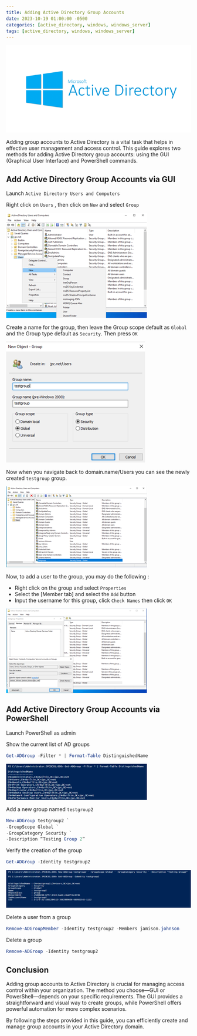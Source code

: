 ```yaml
---
title: Adding Active Directory Group Accounts 
date: 2023-10-19 01:00:00 -0500
categories: [active_directory, windows, windows_server]
tags: [active_directory, windows, windows_server]
---
```


![install_ad_ds0](/assets/img/posts/2023/install_active_directory_domain_services/install_ad_ds0.png)


Adding group accounts to Active Directory is a vital task that helps in effective user management and access control. This guide explores two methods for adding Active Directory group accounts: using the GUI (Graphical User Interface) and PowerShell commands.


## Add Active Directory Group Accounts via GUI

Launch `Active Directory Users and Computers`

Right click on `Users` , then click on `New` and select `Group`

![add_group_gui0](/assets/img/posts/2023/adding_active_directory_group_accounts/add_group_gui0.png)

 
Create a name for the group, then leave the Group scope default as `Global` and the Group type default as `Security`. Then press `OK`

![add_group_gui1](/assets/img/posts/2023/adding_active_directory_group_accounts/add_group_gui1.png)

Now when you navigate back to domain.name/Users you can see the newly created `testgroup` group.

![add_group_gui2](/assets/img/posts/2023/adding_active_directory_group_accounts/add_group_gui2.png)

Now, to add a user to the group, you may do the following : 
- Right click on the group and select `Properties`
- Select the [Member tab] and select the `Add` button
- Input the username for this group, click `Check Names` then click `OK`

![add_group_gui3](/assets/img/posts/2023/adding_active_directory_group_accounts/add_group_gui3.png)


## Add Active Directory Group Accounts via PowerShell

Launch PowerShell as admin

Show the current list of AD groups
```powershell
Get-ADGroup -Filter * | Format-Table DistinguishedName
```

![add_group_powershell0](/assets/img/posts/2023/adding_active_directory_group_accounts/add_group_powershell0.png)

Add a new group named `testgroup2`
```powershell
New-ADGroup testgroup2 `
-GroupScope Global `
-GroupCategory Security `
-Description “Testing Group 2”
```

Verify the creation of the group
```powershell
Get-ADGroup -Identity testgroup2
```

![add_group_powershell1](/assets/img/posts/2023/adding_active_directory_group_accounts/add_group_powershell1.png)


Delete a user from a group

```powershell
Remove-ADGroupMember -Identity testgroup2 -Members jamison.johnson
```

Delete a group

```powershell
Remove-ADGroup -Identity testgroup2
```

## Conclusion

Adding group accounts to Active Directory is crucial for managing access control within your organization. The method you choose—GUI or PowerShell—depends on your specific requirements. The GUI provides a straightforward and visual way to create groups, while PowerShell offers powerful automation for more complex scenarios.

By following the steps provided in this guide, you can efficiently create and manage group accounts in your Active Directory domain.